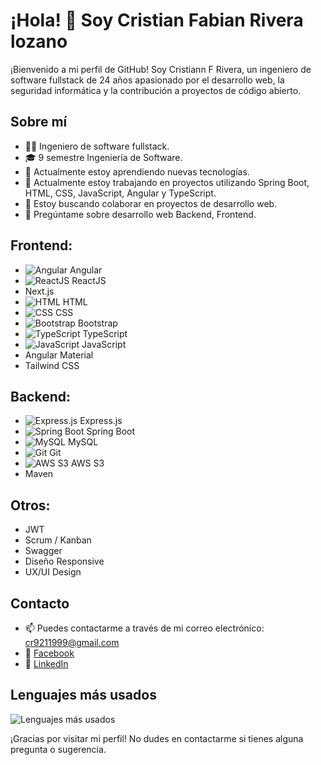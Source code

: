 # ¡Hola! 👋 Soy Cristian Fabian Rivera lozano

¡Bienvenido a mi perfil de GitHub! Soy Cristiann F Rivera, un ingeniero de software fullstack de 24 años apasionado por el desarrollo web, la seguridad informática y la contribución a proyectos de código abierto.

## Sobre mí
- 👨‍💻 Ingeniero de software fullstack.
- 🎓 9 semestre Ingeniería de Software.
- 🌱 Actualmente estoy aprendiendo nuevas tecnologías.
- 🔭 Actualmente estoy trabajando en proyectos utilizando Spring Boot, HTML, CSS, JavaScript, Angular y TypeScript.
- 👯 Estoy buscando colaborar en proyectos de desarrollo web.
- 💬 Pregúntame sobre desarrollo web Backend, Frontend.

## Frontend:
- ![Angular](https://img.icons8.com/color/48/000000/angularjs.png) Angular
- ![ReactJS](https://img.icons8.com/color/48/000000/react-native.png) ReactJS
- Next.js
- ![HTML](https://img.icons8.com/color/48/000000/html-5.png) HTML
- ![CSS](https://img.icons8.com/color/48/000000/css3.png) CSS
- ![Bootstrap](https://img.icons8.com/color/48/000000/bootstrap.png) Bootstrap
- ![TypeScript](https://img.icons8.com/color/48/000000/typescript.png) TypeScript
- ![JavaScript](https://img.icons8.com/color/48/000000/javascript.png) JavaScript
- Angular Material
- Tailwind CSS

## Backend:
- ![Express.js](https://img.icons8.com/color/48/000000/nodejs.png) Express.js
- ![Spring Boot](https://img.icons8.com/color/48/000000/java-coffee-cup-logo.png) Spring Boot
- ![MySQL](https://img.icons8.com/color/48/000000/mysql-logo.png) MySQL
- ![Git](https://img.icons8.com/color/48/000000/git.png) Git
- ![AWS S3](https://img.icons8.com/color/48/000000/amazon-s3.png) AWS S3
- Maven


## Otros:
- JWT
- Scrum / Kanban
- Swagger
- Diseño Responsive
- UX/UI Design

## Contacto
- 📫 Puedes contactarme a través de mi correo electrónico: cr9211999@gmail.com
- 🔗 [Facebook](https://web.facebook.com/profile.php?id=100005486839421)
- 🔗 [LinkedIn](https://www.linkedin.com/in/cristian-fabian-rivera-lozano-a58426250/)

## Lenguajes más usados
![Lenguajes más usados](https://github-readme-stats.vercel.app/api/top-langs/?username=CrissFaDev&layout=compact&theme=dark)

¡Gracias por visitar mi perfil! No dudes en contactarme si tienes alguna pregunta o sugerencia.
